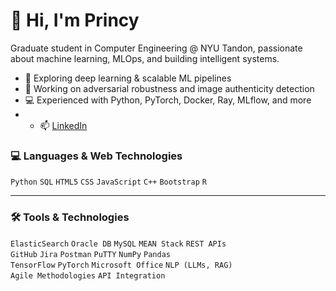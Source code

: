 # 👋 Hi, I'm Princy

Graduate student in Computer Engineering @ NYU Tandon, passionate about machine learning, MLOps, and building intelligent systems.

- 🔭 Exploring deep learning & scalable ML pipelines  
- 🧠 Working on adversarial robustness and image authenticity detection  
- 💻 Experienced with Python, PyTorch, Docker, Ray, MLflow, and more
- - 📫 [LinkedIn]((https://www.linkedin.com/in/princy-doshi-071b581b3/))


### 💻 Languages & Web Technologies

`Python` `SQL` `HTML5` `CSS` `JavaScript` `C++` `Bootstrap` `R`

---

### 🛠️ Tools & Technologies

`ElasticSearch` `Oracle DB` `MySQL` `MEAN Stack` `REST APIs`  
`GitHub` `Jira` `Postman` `PuTTY` `NumPy` `Pandas`  
`TensorFlow` `PyTorch` `Microsoft Office` `NLP (LLMs, RAG)`  
`Agile Methodologies` `API Integration`
